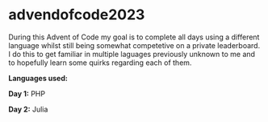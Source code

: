 # advendofcode2023

During this Advent of Code my goal is to complete all days using a different language whilst still being somewhat competetive on a private leaderboard.
I do this to get familiar in multiple laguages previously unknown to me and to hopefully learn some quirks regarding each of them.

**Languages used:**

**Day 1:** PHP

**Day 2:** Julia

